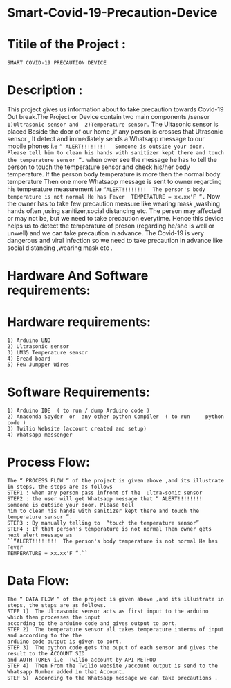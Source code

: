 # Smart-Covid-19-Precaution-Device
 # Titile of the Project : 
 
    SMART COVID-19 PRECAUTION DEVICE
 # Description : 
   This project gives us information about to take precaution towards Covid-19 Out break.The Project or Device contain two main components /sensor
       `1)Ultrasonic sensor and 
       2)Temperature sensor.`
	           The Ultasonic sensor is placed Beside the door of our home ,if any person is crosses that Utrasonic sensor , It  detect and immediately sends a Whatsapp message to our mobile phones i.e 
`“ ALERT!!!!!!!!   Someone is outside your door. Please tell him to clean his hands with sanitizer kept there and touch the temperature sensor ”.` when ower see the message he has to tell the person to touch the temperature sensor and check his/her body temperature. If the person body temperature is more then the normal body temperature
Then one more Whatsapp message is sent to owner regarding his temperature measurement i.e
 `“ALERT!!!!!!!!  The person's body temperature is not normal He has Fever 
TEMPERATURE = xx.xx'F “.`
	Now the owner has to take few precaution measure like wearing mask ,washing hands often ,using sanitizer,social distancing etc. The person may affected or may not be, but we need to take precaution everytime.
Hence this device helps us to detect the temperature of preson (regarding he/she is well or unwell) and we can take precaution in advance.
The Covid-19 is very dangerous and viral infection so we need to take precaution in advance like social distancing ,wearing mask etc .
 # Hardware And Software requirements:
   # Hardware requirements:
    1) Arduino UNO 
    2) Ultrasonic sensor
    3) LM35 Temperature sensor 
    4) Bread board
    5) Few Jumpper Wires
   # Software Requirements:
    1) Arduino IDE  ( to run / dump Arduino code )
    2) Anaconda Spyder  or  any other python Compiler  ( to run     python code )
    3) Twilio Website (account created and setup)
    4) Whatsapp messenger

 # Process Flow:

    The “ PROCESS FLOW “ of the project is given above ,and its illustrate in steps, the steps are as follows
    STEP1 : when any person pass infront of the  ultra-sonic sensor
    STEP2 : the user will get Whatsapp message that “ ALERT!!!!!!!!   Someone is outside your door. Please tell
    him to clean his hands with sanitizer kept there and touch the temperature sensor ”.
    STEP3 : By manually telling to  “touch the temperature sensor”
    STEP4 : If that person's temperature is not normal Then owner gets next alert message as
    ``“ALERT!!!!!!!!  The person's body temperature is not normal He has Fever
    TEMPERATURE = xx.xx'F “.``
 # Data Flow:

    The “ DATA FLOW “ of the project is given above ,and its illustrate in steps, the steps are as follows.
    STEP 1)  The Ultrasonic sensor acts as first input to the arduino which then processes the input
    according to the arduino code and gives output to port.
    STEP 2)  The temperature sensor all takes temperature interms of input and according to the the
    arduino code output is given to port.
    STEP 3)  The python code gets the ouput of each sensor and gives the  result to the ACCOUNT SID
    and AUTH TOKEN i.e  Twilio account by API METHOD
    STEP 4)  Then From the Twilio website /account output is send to the  Whatsapp Number added in that Account.
    STEP 5)  According to the Whatsapp message we can take precautions .
